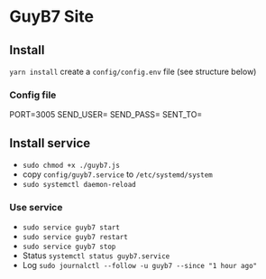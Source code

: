 # GuyB7 Site

## Install
`yarn install`
create a `config/config.env` file (see structure below)

### Config file
PORT=3005
SEND_USER=
SEND_PASS=
SENT_TO=

## Install service
* `sudo chmod +x ./guyb7.js`
* copy `config/guyb7.service` to `/etc/systemd/system`
* `sudo systemctl daemon-reload`

### Use service
* `sudo service guyb7 start`
* `sudo service guyb7 restart`
* `sudo service guyb7 stop`
* Status `systemctl status guyb7.service`
* Log `sudo journalctl --follow -u guyb7 --since "1 hour ago"`
